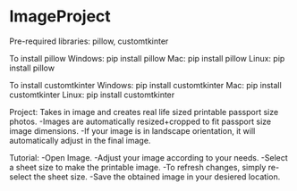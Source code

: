 # ImageProject

Pre-required libraries: pillow, customtkinter

To install pillow
  Windows: pip install pillow
  Mac: pip install pillow
  Linux: pip install pillow
  
 To install customtkinter
  Windows: pip install customtkinter
  Mac: pip install customtkinter
  Linux: pip install customtkinter
  
  
 Project:
  Takes in image and creates real life sized printable passport size photos.
  -Images are automatically resized+cropped to fit passport size image dimensions.
  -If your image is in landscape orientation, it will automatically adjust in the final image.
  
  Tutorial:
  -Open Image.
  -Adjust your image according to your needs.
  -Select a sheet size to make the printable image.
    -To refresh changes, simply re-select the sheet size.
  -Save the obtained image in your desiered location.
